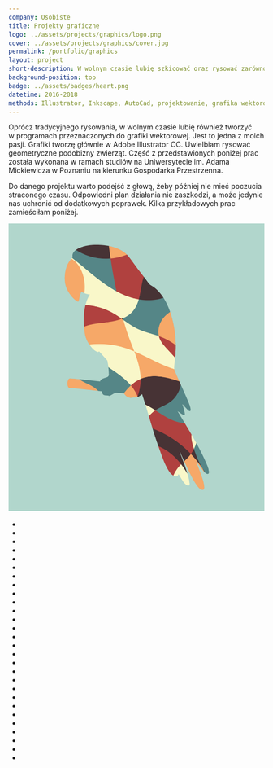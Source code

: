 ```yaml
---
company: Osobiste
title: Projekty graficzne
logo: ../assets/projects/graphics/logo.png
cover: ../assets/projects/graphics/cover.jpg
permalink: /portfolio/graphics
layout: project
short-description: W wolnym czasie lubię szkicować oraz rysować zarówno na zwykłej kartce papieru jak i&nbsp;w&nbsp;programach przeznaczonych głównie do tworzenia grafiki wektorowej
background-position: top
badge: ../assets/badges/heart.png
datetime: 2016-2018
methods: Illustrator, Inkscape, AutoCad, projektowanie, grafika wektorowa, umiejętności planowania, umiejętności twórczego rozwiązywania problemów, zdolności manualne, umiejętność organizacji własnej pracy, projekt komputerowy
---
```


Oprócz tradycyjnego rysowania, w&nbsp;wolnym czasie lubię również tworzyć w&nbsp;programach przeznaczonych do grafiki wektorowej. Jest to jedna z&nbsp;moich pasji. Grafiki tworzę głównie w&nbsp;Adobe Illustrator&nbsp;CC. Uwielbiam rysować geometryczne podobizny zwierząt. Część z&nbsp;przedstawionych poniżej prac została wykonana w&nbsp;ramach studiów na Uniwersytecie im.&nbsp;Adama Mickiewicza w&nbsp;Poznaniu na kierunku Gospodarka Przestrzenna.

Do danego projektu warto podejść z&nbsp;głową, żeby później nie mieć poczucia straconego czasu. Odpowiedni plan działania nie zaszkodzi, a&nbsp;może jedynie nas uchronić od dodatkowych poprawek. Kilka przykładowych prac zamieściłam poniżej.

<div class="project-image">
	<img src="../assets/projects/graphics/0.png" />
</div>

<ul class="gallery">
	<li class="item" href="../assets/projects/graphics/1.jpg" style="background-image: url(../assets/projects/graphics/1.jpg);"></li>
	<li class="item" href="../assets/projects/graphics/1.png" style="background-image: url(../assets/projects/graphics/1.png);"></li>
	<li class="item" href="../assets/projects/graphics/2.jpg" style="background-image: url(../assets/projects/graphics/2.jpg);"></li>
	<li class="item" href="../assets/projects/graphics/3.jpg" style="background-image: url(../assets/projects/graphics/3.jpg);"></li>
	<li class="item" href="../assets/projects/graphics/4.jpg" style="background-image: url(../assets/projects/graphics/4.jpg);"></li>
	<li class="item" href="../assets/projects/graphics/5.jpg" style="background-image: url(../assets/projects/graphics/5.jpg);"></li>
	<li class="item" href="../assets/projects/graphics/6.jpg" style="background-image: url(../assets/projects/graphics/6.jpg);"></li>
	<li class="item" href="../assets/projects/graphics/7.jpg" style="background-image: url(../assets/projects/graphics/7.jpg);"></li>
	<li class="item" href="../assets/projects/graphics/8.jpg" style="background-image: url(../assets/projects/graphics/8.jpg);"></li>
	<li class="item" href="../assets/projects/graphics/9.jpg" style="background-image: url(../assets/projects/graphics/9.jpg);"></li>
	<li class="item" href="../assets/projects/graphics/10.jpg" style="background-image: url(../assets/projects/graphics/10.jpg);"></li>
	<li class="item" href="../assets/projects/graphics/11.jpg" style="background-image: url(../assets/projects/graphics/11.jpg);"></li>
	<li class="item" href="../assets/projects/graphics/12.jpg" style="background-image: url(../assets/projects/graphics/12.jpg);"></li>
	<li class="item" href="../assets/projects/graphics/13.jpg" style="background-image: url(../assets/projects/graphics/13.jpg);"></li>
	<li class="item" href="../assets/projects/graphics/14.jpg" style="background-image: url(../assets/projects/graphics/14.jpg);"></li>
	<li class="item" href="../assets/projects/graphics/15.jpg" style="background-image: url(../assets/projects/graphics/15.jpg);"></li>
	<li class="item" href="../assets/projects/graphics/16.jpg" style="background-image: url(../assets/projects/graphics/16.jpg);"></li>
	<li class="item" href="../assets/projects/graphics/17.jpg" style="background-image: url(../assets/projects/graphics/17.jpg);"></li>
	<li class="item" href="../assets/projects/graphics/18.jpg" style="background-image: url(../assets/projects/graphics/18.jpg);"></li>
	<li class="item" href="../assets/projects/graphics/19.jpg" style="background-image: url(../assets/projects/graphics/19.jpg);"></li>
	<li class="item" href="../assets/projects/graphics/20.jpg" style="background-image: url(../assets/projects/graphics/20.jpg);"></li>
	<li class="item" href="../assets/projects/graphics/21.jpg" style="background-image: url(../assets/projects/graphics/21.jpg);"></li>
	<li class="item" href="../assets/projects/graphics/22.jpg" style="background-image: url(../assets/projects/graphics/22.jpg);"></li>
	<li class="item" href="../assets/projects/graphics/23.jpg" style="background-image: url(../assets/projects/graphics/23.jpg);"></li>
	<li class="item" href="../assets/projects/graphics/24.jpg" style="background-image: url(../assets/projects/graphics/24.jpg);"></li>
	<li class="item" href="../assets/projects/graphics/25.jpg" style="background-image: url(../assets/projects/graphics/25.jpg);"></li>
	<li class="item" href="../assets/projects/graphics/26.jpg" style="background-image: url(../assets/projects/graphics/26.jpg);"></li>
	<li class="item" href="../assets/projects/graphics/27.jpg" style="background-image: url(../assets/projects/graphics/27.jpg);"></li>
</ul>
